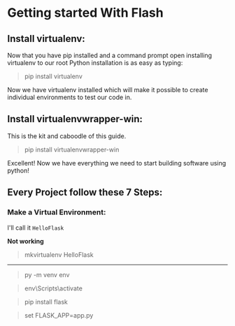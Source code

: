 # Getting started With Flash

## Install virtualenv:

Now that you have pip installed and a command prompt open installing virtualenv to our root Python installation is as easy as typing:

> pip install virtualenv

Now we have virtualenv installed which will make it possible to create individual environments to test our code in.

## Install virtualenvwrapper-win:

This is the kit and caboodle of this guide.

> pip install virtualenvwrapper-win

Excellent! Now we have everything we need to start building software using python!

## Every Project follow these 7 Steps:

### Make a Virtual Environment:

I'll call it ```HelloFlask```

**Not working**

> mkvirtualenv HelloFlask

---------------------------

> py -m venv env

> env\Scripts\activate

> pip install flask

> set FLASK_APP=app.py
